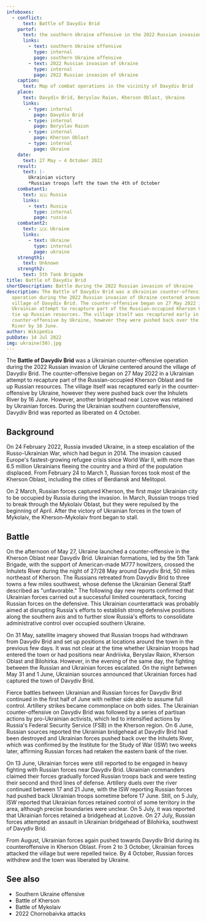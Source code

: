 ```yaml
---
infoboxes:
  - conflict:
      text: Battle of Davydiv Brid
    partof:
      text: the southern Ukraine offensive in the 2022 Russian invasion of Ukraine
      links:
        - text: southern Ukraine offensive
          type: internal
          page: southern Ukraine offensive
        - text: 2022 Russian invasion of Ukraine
          type: internal
          page: 2022 Russian invasion of Ukraine
    caption:
      text: Map of combat operations in the vicinity of Davydiv Brid
    place:
      text: Davydiv Brid, Beryslav Raion, Kherson Oblast, Ukraine
      links:
        - type: internal
          page: Davydiv Brid
        - type: internal
          page: Beryslav Raion
        - type: internal
          page: Kherson Oblast
        - type: internal
          page: Ukraine
    date:
      text: 27 May – 4 October 2022
    result:
      text: |-
        Ukrainian victory 
        *Russian troops left the town the 4th of October
    combatant1:
      text: 🇷🇺 Russia
      links:
        - text: Russia
          type: internal
          page: russia
    combatant2:
      text: 🇺🇦 Ukraine
      links:
        - text: Ukraine
          type: internal
          page: ukraine
    strength1:
      text: Unknown
    strength2:
      text: 5th Tank Brigade
title: Battle of Davydiv Brid
shortDescription: Battle during the 2022 Russian invasion of Ukraine
description: The Battle of Davydiv Brid was a Ukrainian counter-offensive
  operation during the 2022 Russian invasion of Ukraine centered around the
  village of Davydiv Brid. The counter-offensive began on 27 May 2022 in a
  Ukrainian attempt to recapture part of the Russian-occupied Kherson Oblast and
  tie up Russian resources. The village itself was recaptured early in the
  counter-offensive by Ukraine, however they were pushed back over the Inhulets
  River by 16 June.
author: Wikipedia
pubDate: 14 Jul 2022
img: ukraine(50).jpg
---
```


The **Battle of Davydiv Brid** was a Ukrainian counter-offensive operation during the 2022 Russian invasion of Ukraine centered around the village of Davydiv Brid. The counter-offensive began on 27 May 2022 in a Ukrainian attempt to recapture part of the Russian-occupied Kherson Oblast and tie up Russian resources. The village itself was recaptured early in the counter-offensive by Ukraine, however they were pushed back over the Inhulets River by 16 June. However, another bridgehead near Lozove was retained by Ukrainian forces. During the Ukrainian southern counteroffensive, Davydiv Brid was reported as liberated on 4 October.

## Background

On 24 February 2022, Russia invaded Ukraine, in a steep escalation of the Russo-Ukrainian War, which had begun in 2014. The invasion caused Europe's fastest-growing refugee crisis since World War II, with more than 6.5 million Ukrainians fleeing the country and a third of the population displaced. From February 24 to March 1, Russian forces took most of the Kherson Oblast, including the cities of Berdiansk and Melitopol.

On 2 March, Russian forces captured Kherson, the first major Ukrainian city to be occupied by Russia during the invasion. In March, Russian troops tried to break through the Mykolaiv Oblast, but they were repulsed by the beginning of April. After the victory of Ukrainian forces in the town of Mykolaiv, the Kherson–Mykolaiv front began to stall.

## Battle

On the afternoon of May 27, Ukraine launched a counter-offensive in the Kherson Oblast near Davydiv Brid. Ukrainian formations, led by the 5th Tank Brigade, with the support of American-made M777 howitzers, crossed the Inhulets River during the night of 27/28 May around Davydiv Brid, 50 miles northeast of Kherson. The Russians retreated from Davydiv Brid to three towns a few miles southwest, whose defense the Ukrainian General Staff described as "unfavorable." The following day new reports confirmed that Ukrainian forces carried out a successful limited counterattack, forcing Russian forces on the defensive. This Ukrainian counterattack was probably aimed at disrupting Russia's efforts to establish strong defensive positions along the southern axis and to further slow Russia's efforts to consolidate administrative control over occupied southern Ukraine.

On 31 May, satellite imagery showed that Russian troops had withdrawn from Davydiv Brid and set up positions at locations around the town in the previous few days. It was not clear at the time whether Ukrainian troops had entered the town or had positions near Andriivka, Beryslav Raion, Kherson Oblast and Bilohirka. However, in the evening of the same day, the fighting between the Russian and Ukrainian forces escalated. On the night between May 31 and 1 June, Ukrainian sources announced that Ukrainian forces had captured the town of Davydiv Brid.

Fierce battles between Ukrainian and Russian forces for Davydiv Brid continued in the first half of June with neither side able to assume full control. Artillery strikes became commonplace on both sides. The Ukrainian counter-offensive on Davydiv Brid was followed by a series of partisan actions by pro-Ukrainian activists, which led to intensified actions by Russia's Federal Security Service (FSB) in the Kherson region. On 6 June, Russian sources reported the Ukrainian bridgehead at Davydiv Brid had been destroyed and Ukrainian forces pushed back over the Inhulets River, which was confirmed by the Institute for the Study of War (ISW) two weeks later, affirming Russian forces had retaken the eastern bank of the river.

On 13 June, Ukrainian forces were still reported to be engaged in heavy fighting with Russian forces near Davydiv Brid. Ukrainian commanders claimed their forces gradually forced Russian troops back and were testing their second and third lines of defense. Artillery duels over the river continued between 17 and 21 June, with the ISW reporting Russian forces had pushed back Ukrainian troops sometime before 17 June. Still, on 5 July, ISW reported that Ukrainian forces retained control of some territory in the area, although precise boundaries were unclear. On 5 July, it was reported that Ukrainian forces retained a bridgehead at Lozove. On 27 July, Russian forces attempted an assault in Ukrainian bridgehead of Bilohirka, southwest of Davydiv Brid.

From August, Ukrainian forces again pushed towards Davydiv Brid during its counteroffensive in Kherson Oblast. From 2 to 3 October, Ukrainian forces attacked the village but were repelled twice. By 4 October, Russian forces withdrew and the town was liberated by Ukraine.

## See also

- Southern Ukraine offensive
- Battle of Kherson
- Battle of Mykolaiv
- 2022 Chornobaivka attacks


